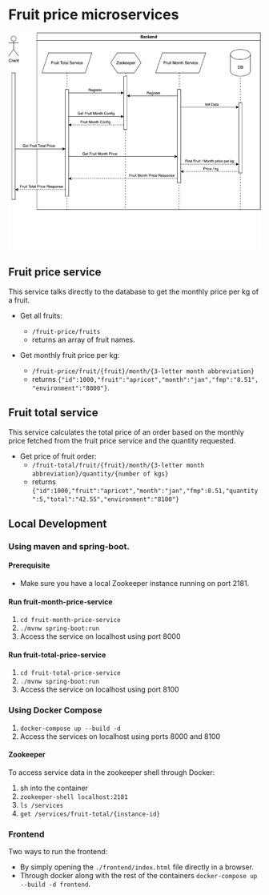 # Fruit price microservices

![Sequence Diagram](sequence_diagram.jpg)

## Fruit price service

This service talks directly to the database to get the monthly price per kg of a fruit.

- Get all fruits:
  - `/fruit-price/fruits`
  - returns an array of fruit names. 

- Get monthly fruit price per kg: 
  - `/fruit-price/fruit/{fruit}/month/{3-letter month abbreviation}`
  - returns `{"id":1000,"fruit":"apricot","month":"jan","fmp":"8.51", "environment":"8000"}`.


## Fruit total service

This service calculates the total price of an order based on the monthly price fetched from the fruit price service and the quantity requested.

- Get price of fruit order:
  - `/fruit-total/fruit/{fruit}/month/{3-letter month abbreviation}/quantity/{number of kgs}`
  - returns `{"id":1000,"fruit":"apricot","month":"jan","fmp":8.51,"quantity":5,"total":"42.55","environment":"8100"}`

## Local Development

### Using maven and spring-boot.

#### Prerequisite

- Make sure you have a local Zookeeper instance running on port 2181.

#### Run fruit-month-price-service

1. `cd fruit-month-price-service`
2. `./mvnw spring-boot:run`
3. Access the service on localhost using port 8000

#### Run fruit-total-price-service

1. `cd fruit-total-price-service`
2. `./mvnw spring-boot:run`
3. Access the service on localhost using port 8100

### Using Docker Compose

1. `docker-compose up --build -d`
2. Access the services on localhost using ports 8000 and 8100

#### Zookeeper

To access service data in the zookeeper shell through Docker:

1. sh into the container
2. `zookeeper-shell localhost:2181`
3. `ls /services`
4. `get /services/fruit-total/{instance-id}`

### Frontend

Two ways to run the frontend:
- By simply opening the `./frontend/index.html` file directly in a browser.
- Through docker along with the rest of the containers `docker-compose up --build -d frontend`.
